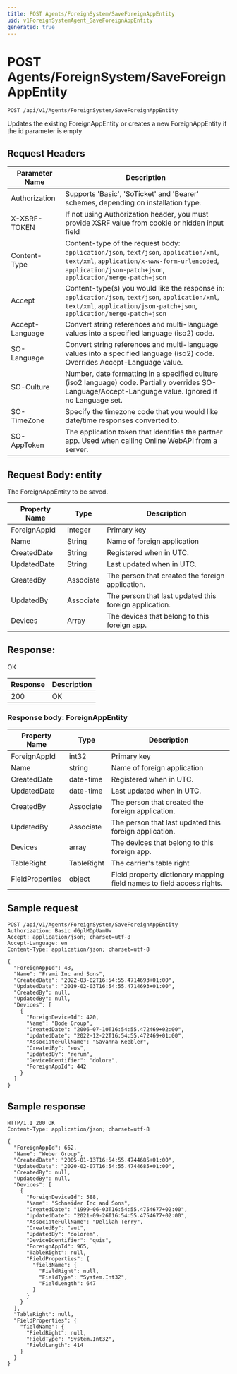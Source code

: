 ```yaml
---
title: POST Agents/ForeignSystem/SaveForeignAppEntity
uid: v1ForeignSystemAgent_SaveForeignAppEntity
generated: true
---
```


# POST Agents/ForeignSystem/SaveForeignAppEntity

```http
POST /api/v1/Agents/ForeignSystem/SaveForeignAppEntity
```

Updates the existing ForeignAppEntity or creates a new ForeignAppEntity if the id parameter is empty








## Request Headers

| Parameter Name | Description |
|----------------|-------------|
| Authorization  | Supports 'Basic', 'SoTicket' and 'Bearer' schemes, depending on installation type. |
| X-XSRF-TOKEN   | If not using Authorization header, you must provide XSRF value from cookie or hidden input field |
| Content-Type | Content-type of the request body: `application/json`, `text/json`, `application/xml`, `text/xml`, `application/x-www-form-urlencoded`, `application/json-patch+json`, `application/merge-patch+json` |
| Accept         | Content-type(s) you would like the response in: `application/json`, `text/json`, `application/xml`, `text/xml`, `application/json-patch+json`, `application/merge-patch+json` |
| Accept-Language | Convert string references and multi-language values into a specified language (iso2) code. |
| SO-Language | Convert string references and multi-language values into a specified language (iso2) code. Overrides Accept-Language value. |
| SO-Culture | Number, date formatting in a specified culture (iso2 language) code. Partially overrides SO-Language/Accept-Language value. Ignored if no Language set. |
| SO-TimeZone | Specify the timezone code that you would like date/time responses converted to. |
| SO-AppToken | The application token that identifies the partner app. Used when calling Online WebAPI from a server. |

## Request Body: entity 

The ForeignAppEntity to be saved. 

| Property Name | Type |  Description |
|----------------|------|--------------|
| ForeignAppId | Integer | Primary key |
| Name | String | Name of foreign application |
| CreatedDate | String | Registered when  in UTC. |
| UpdatedDate | String | Last updated when  in UTC. |
| CreatedBy | Associate | The person that created the foreign application. |
| UpdatedBy | Associate | The person that last updated this foreign application. |
| Devices | Array | The devices that belong to this foreign app. |

## Response:

OK

| Response | Description |
|----------------|-------------|
| 200 | OK |

### Response body: ForeignAppEntity

| Property Name | Type |  Description |
|----------------|------|--------------|
| ForeignAppId | int32 | Primary key |
| Name | string | Name of foreign application |
| CreatedDate | date-time | Registered when  in UTC. |
| UpdatedDate | date-time | Last updated when  in UTC. |
| CreatedBy | Associate | The person that created the foreign application. |
| UpdatedBy | Associate | The person that last updated this foreign application. |
| Devices | array | The devices that belong to this foreign app. |
| TableRight | TableRight | The carrier's table right |
| FieldProperties | object | Field property dictionary mapping field names to field access rights. |

## Sample request

```http!
POST /api/v1/Agents/ForeignSystem/SaveForeignAppEntity
Authorization: Basic dGplMDpUamUw
Accept: application/json; charset=utf-8
Accept-Language: en
Content-Type: application/json; charset=utf-8

{
  "ForeignAppId": 48,
  "Name": "Frami Inc and Sons",
  "CreatedDate": "2022-03-02T16:54:55.4714693+01:00",
  "UpdatedDate": "2019-02-03T16:54:55.4714693+01:00",
  "CreatedBy": null,
  "UpdatedBy": null,
  "Devices": [
    {
      "ForeignDeviceId": 420,
      "Name": "Bode Group",
      "CreatedDate": "2006-07-10T16:54:55.472469+02:00",
      "UpdatedDate": "2022-12-22T16:54:55.472469+01:00",
      "AssociateFullName": "Savanna Keebler",
      "CreatedBy": "eos",
      "UpdatedBy": "rerum",
      "DeviceIdentifier": "dolore",
      "ForeignAppId": 442
    }
  ]
}
```

## Sample response

```http_
HTTP/1.1 200 OK
Content-Type: application/json; charset=utf-8

{
  "ForeignAppId": 662,
  "Name": "Weber Group",
  "CreatedDate": "2005-01-13T16:54:55.4744685+01:00",
  "UpdatedDate": "2020-02-07T16:54:55.4744685+01:00",
  "CreatedBy": null,
  "UpdatedBy": null,
  "Devices": [
    {
      "ForeignDeviceId": 588,
      "Name": "Schneider Inc and Sons",
      "CreatedDate": "1999-06-03T16:54:55.4754677+02:00",
      "UpdatedDate": "2021-09-26T16:54:55.4754677+02:00",
      "AssociateFullName": "Delilah Terry",
      "CreatedBy": "aut",
      "UpdatedBy": "dolorem",
      "DeviceIdentifier": "quis",
      "ForeignAppId": 965,
      "TableRight": null,
      "FieldProperties": {
        "fieldName": {
          "FieldRight": null,
          "FieldType": "System.Int32",
          "FieldLength": 647
        }
      }
    }
  ],
  "TableRight": null,
  "FieldProperties": {
    "fieldName": {
      "FieldRight": null,
      "FieldType": "System.Int32",
      "FieldLength": 414
    }
  }
}
```
